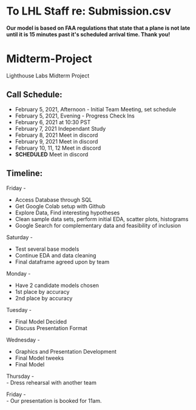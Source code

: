 # To LHL Staff re: Submission.csv
**Our model is based on FAA regulations that state that a plane is not late until it is 15 minutes past it's scheduled arrival time. Thank you!** 

# Midterm-Project
Lighthouse Labs Midterm Project

## Call Schedule:
- February 5, 2021, Afternoon - Initial Team Meeting, set schedule
- February 5, 2021, Evening - Progress Check Ins
- February 6, 2021 at 10:30 PST
- February 7, 2021 Independant Study
- February 8, 2021 Meet in discord
- February 9, 2021 Meet in discord
- February 10, 11, 12 Meet in discord
- **SCHEDULED** Meet in discord

## Timeline:
Friday - 
  - Access Database through SQL
  - Get Google Colab setup with Github
  - Explore Data, Find interesting hypotheses
  - Clean sample data sets, perform initial EDA, scatter plots, histograms
  - Google Search for complementary data and feasibility of inclusion
  
Saturday - 
  - Test several base models
  - Continue EDA and data cleaning
  - Final dataframe agreed upon by team
  
Monday - 
  - Have 2 candidate models chosen
  - 1st place by accuracy
  - 2nd place by accuracy
  
Tuesday - 
  - Final Model Decided 
  - Discuss Presentation Format
  
Wednesday - 
   - Graphics and Presentation Development
   - Final Model tweeks
   - Final Model 
   
Thursday - <br>
    - Dress rehearsal with another team 
    
Friday - <br>
    - Our presentation is booked for 11am. 
